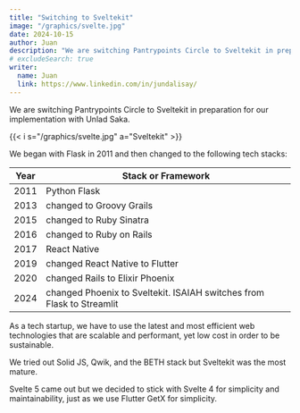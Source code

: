 ```yaml
---
title: "Switching to Sveltekit"
image: "/graphics/svelte.jpg"
date: 2024-10-15
author: Juan
description: "We are switching Pantrypoints Circle to Sveltekit in preparation for our implementation with Unlad Saka"
# excludeSearch: true
writer:
  name: Juan
  link: https://www.linkedin.com/in/jundalisay/
---
```



We are switching Pantrypoints Circle to Sveltekit in preparation for our implementation with Unlad Saka.

{{< i s="/graphics/svelte.jpg" a="Sveltekit" >}}


We began with Flask in 2011 and then changed to the following tech stacks:

Year | Stack or Framework
--- | ---
2011 | Python Flask
2013 | changed to Groovy Grails
2015 | changed to Ruby Sinatra
2016 | changed to Ruby on Rails
2017 | React Native
2019 | changed React Native to Flutter 
2020 | changed Rails to Elixir Phoenix
2024 | changed Phoenix to Sveltekit. ISAIAH switches from Flask to Streamlit


As a tech startup, we have to use the latest and most efficient web technologies that are scalable and performant, yet low cost in order to be sustainable. 

We tried out Solid JS, Qwik, and the BETH stack but Sveltekit was the most mature. 

Svelte 5 came out but we decided to stick with Svelte 4 for simplicity and maintainability, just as we use Flutter GetX for simplicity.

